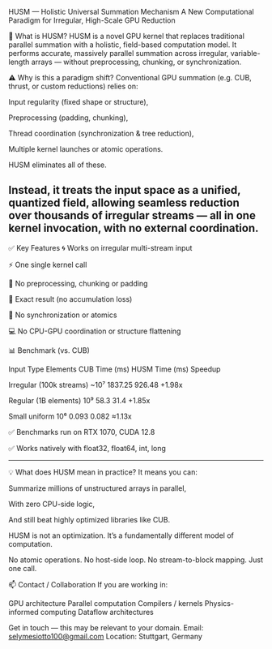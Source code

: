 HUSM — Holistic Universal Summation Mechanism
A New Computational Paradigm for Irregular, High-Scale GPU Reduction

🚀 What is HUSM?
HUSM is a novel GPU kernel that replaces traditional parallel summation with a holistic, field-based computation model.
It performs accurate, massively parallel summation across irregular, variable-length arrays —
without preprocessing, chunking, or synchronization.

⚠️ Why is this a paradigm shift?
Conventional GPU summation (e.g. CUB, thrust, or custom reductions) relies on:

Input regularity (fixed shape or structure),

Preprocessing (padding, chunking),

Thread coordination (synchronization & tree reduction),

Multiple kernel launches or atomic operations.

HUSM eliminates all of these.

Instead, it treats the input space as a unified, quantized field,
allowing seamless reduction over thousands of irregular streams
— all in one kernel invocation, with no external coordination.
----------------------------------------------------------------------

✅ Key Features
🌀 Works on irregular multi-stream input

⚡ One single kernel call

🧠 No preprocessing, chunking or padding

🧮 Exact result (no accumulation loss)

🧵 No synchronization or atomics

💻 No CPU-GPU coordination or structure flattening

📊 Benchmark (vs. CUB)

Input Type	Elements	CUB Time (ms)	HUSM Time (ms)	Speedup

Irregular (100k streams)	~10⁷	1837.25	926.48	+1.98x

Regular (1B elements)	10⁹	58.3	31.4	+1.85x

Small uniform	10⁶	0.093	0.082	≈1.13x

✅ Benchmarks run on RTX 1070, CUDA 12.8

✅ Works natively with float32, float64, int, long



----------------------------------------------------------------------
💡 What does HUSM mean in practice?
It means you can:

Summarize millions of unstructured arrays in parallel,

With zero CPU-side logic,

And still beat highly optimized libraries like CUB.

HUSM is not an optimization.
It’s a fundamentally different model of computation.

No atomic operations.
No host-side loop.
No stream-to-block mapping.
Just one call.


📫 Contact / Collaboration
If you are working in:

GPU architecture
Parallel computation
Compilers / kernels
Physics-informed computing
Dataflow architectures

Get in touch — this may be relevant to your domain.
Email: selymesiotto100@gmail.com
Location: Stuttgart, Germany
